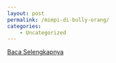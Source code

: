 ```yaml
---
layout: post
permalink: /mimpi-di-bully-orang/
categories:
    - Uncategorized
---
```


[Baca Selengkapnya](/01)